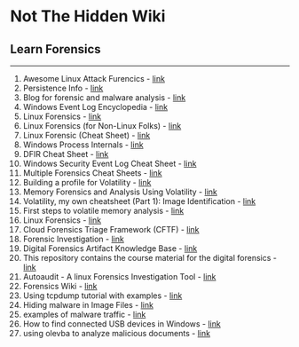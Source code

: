 # Not The Hidden Wiki

## Learn Forensics
-----

1. Awesome Linux Attack Furencics - [link](https://github.com/cr0nx/awesome-linux-attack-forensics-purplelabs)
2. Persistence Info - [link](https://persistence-info.github.io/)
3. Blog for forensic and malware analysis - [link](https://www.kahusecurity.com/posts/cmd_watcher_updated.html)
4. Windows Event Log Encyclopedia - [link](https://www.ultimatewindowssecurity.com/securitylog/encyclopedia/)
5. Linux Forensics - [link](https://tho-le.medium.com/linux-forensics-some-useful-artifacts-74497dca1ab2)
6. Linux Forensics (for Non-Linux Folks) - [link](https://deer-run.com/users/hal/LinuxForensicsForNon-LinuxFolks.pdf)
7. Linux Forensic (Cheat Sheet) - [link](https://www.hackingarticles.in/incident-response-linux-cheatsheet/)
8. Windows Process Internals - [link](https://imphash.medium.com/windows-process-internals-a-few-concepts-to-know-before-jumping-on-memory-forensics-part-5-a-2368187685e)
9. DFIR Cheat Sheet - [link](https://www.jaiminton.com/cheatsheet/DFIR/#)
10. Windows Security Event Log Cheat Sheet - [link](https://andreafortuna.org/2019/06/12/windows-security-event-logs-my-own-cheatsheet/)
11. Multiple Forensics Cheat Sheets - [link](https://training.13cubed.com/downloads)
12. Building a profile for Volatility - [link](https://cyberfibers.com/2014/05/volatility-profiles/)
13. Memory Forensics and Analysis Using Volatility - [link](https://resources.infosecinstitute.com/memory-forensics-and-analysis-using-volatility/)
14. Volatility, my own cheatsheet (Part 1): Image Identification - [link](https://www.andreafortuna.org/2017/06/25/volatility-my-own-cheatsheet-part-1-image-identification/)
15. First steps to volatile memory analysis - [link](https://medium.com/@zemelusa/first-steps-to-volatile-memory-analysis-dcbd4d2d56a1)
16. Linux Forensics - [link](https://www.pentesteracademy.com/course?id=20)
17. Cloud Forensics Triage Framework (CFTF) - [link](https://www.sans.org/white-papers/40415/)
18. Forensic Investigation - [link](https://cisco.bravais.com/s/kCvJYJKyhuyQqAZSU6Xk)
19. Digital Forensics Artifact Knowledge Base - [link](https://github.com/ForensicArtifacts/artifacts-kb)
20. This repository contains the course material for the digital forensics - [link](https://github.com/vonderchild/digital-forensics-lab)
21. Autoaudit - A linux Forensics Investigation Tool - [link](https://medium.com/@adammesser_51095/autoaudit-a-linux-forensics-investigation-tool-42877dc922f5)
22. Forensics Wiki - [link](https://forensics.wiki/)
23. Using tcpdump tutorial with examples - [link](https://danielmiessler.com/p/tcpdump/)
24. Hiding malware in Image Files - [link](https://www.virusbulletin.com/virusbulletin/2016/04/how-it-works-steganography-hides-malware-image-files/)
25. examples of malware traffic - [link](https://www.malware-traffic-analysis.net/training-exercises.html)
26. How to find connected USB devices in Windows - [link](https://winaero.com/how-to-find-and-list-connected-usb-devices-in-windows-10/)
27. using olevba to analyze malicious documents - [link](https://github.com/decalage2/oletools/wiki/olevba)